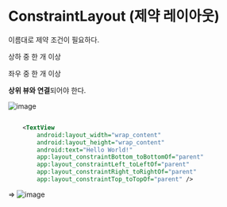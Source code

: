 # ConstraintLayout (제약 레이아웃)


이름대로 제약 조건이 필요하다.

상하 중 한 개 이상

좌우 중 한 개 이상

**상위 뷰와 연결**되어야 한다.

![image](https://user-images.githubusercontent.com/33515697/43816457-de9e5002-9b0f-11e8-986b-336fbb77de48.png)

```xml

    <TextView
        android:layout_width="wrap_content"
        android:layout_height="wrap_content"
        android:text="Hello World!"
        app:layout_constraintBottom_toBottomOf="parent"
        app:layout_constraintLeft_toLeftOf="parent"
        app:layout_constraintRight_toRightOf="parent"
        app:layout_constraintTop_toTopOf="parent" />

```
=>
![image](https://user-images.githubusercontent.com/33515697/43816543-39993738-9b10-11e8-9c17-1d3eeb4add00.png)
